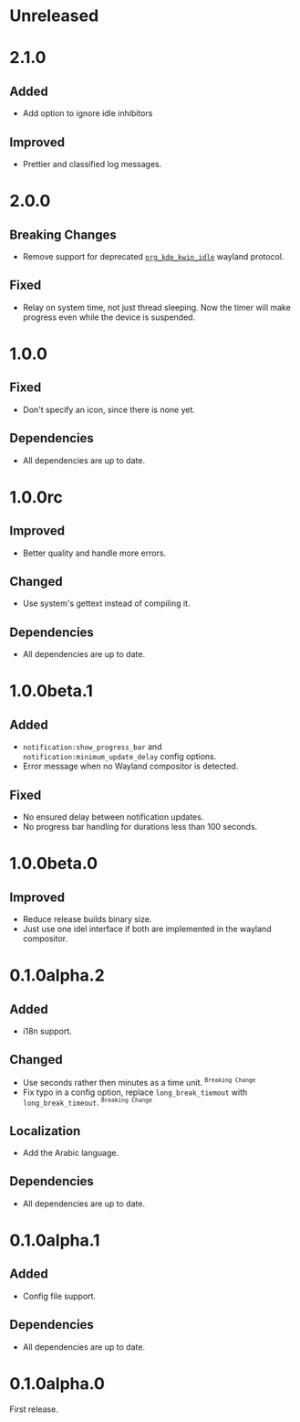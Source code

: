 # Unreleased

# 2.1.0

## Added

- Add option to ignore idle inhibitors

## Improved

- Prettier and classified log messages.

# 2.0.0

## Breaking Changes

- Remove support for deprecated [`org_kde_kwin_idle`](https://wayland.app/protocols/kde-idle) wayland protocol.

## Fixed

- Relay on system time, not just thread sleeping. Now the timer will make progress even while the device is suspended.

# 1.0.0

## Fixed

- Don't specify an icon, since there is none yet.

## Dependencies

- All dependencies are up to date.

# 1.0.0rc

## Improved

- Better quality and handle more errors.

## Changed

- Use system's gettext instead of compiling it.

## Dependencies

- All dependencies are up to date.

# 1.0.0beta.1

## Added

- `notification:show_progress_bar` and `notification:minimum_update_delay` config options.
- Error message when no Wayland compositor is detected.

## Fixed

- No ensured delay between notification updates.
- No progress bar handling for durations less than 100 seconds.

# 1.0.0beta.0

## Improved

- Reduce release builds binary size.
- Just use one idel interface if both are implemented in the wayland compositor.

# 0.1.0alpha.2

## Added

- i18n support.

## Changed

- Use seconds rather then minutes as a time unit. <sup>`Breaking Change`</sup>
- Fix typo in a config option, replace `long_break_tiemout` with `long_break_timeout`. <sup>`Breaking Change`</sup>

## Localization

- Add the Arabic language.

## Dependencies

- All dependencies are up to date.

# 0.1.0alpha.1

## Added

- Config file support.

## Dependencies

- All dependencies are up to date.

# 0.1.0alpha.0

First release.
